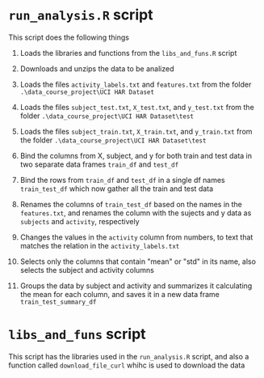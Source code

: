 # `run_analysis.R` script
This script does the following things

  1. Loads the libraries and functions from the `libs_and_funs.R` script

  1. Downloads and unzips the data to be analized

  1. Loads the files `activity_labels.txt` and `features.txt` from the folder `.\data_course_project\UCI HAR Dataset`

  1. Loads the files `subject_test.txt`, `X_test.txt`, and `y_test.txt` from the folder `.\data_course_project\UCI HAR Dataset\test`

  1. Loads the files `subject_train.txt`, `X_train.txt`, and `y_train.txt` from the folder `.\data_course_project\UCI HAR Dataset\test`

  1. Bind the columns from X, subject, and y for both train and test data in two separate data frames `train_df` and `test_df`

  1. Bind the rows from `train_df` and `test_df` in a single df names `train_test_df` which now gather all the train and test data

  1. Renames the columns of `train_test_df` based on the names in the `features.txt`, and renames the column with the sujects and y data as `subjects` and `activity`, respectively

  1. Changes the values in the `activity` column from numbers, to text that matches the relation in the `activity_labels.txt`
  2. Selects only the columns that contain "mean" or "std" in its name, also selects the subject and activity columns
  3. Groups the data by subject and activity and summarizes it calculating the mean for each column, and saves it in a new data frame `train_test_summary_df`

# `libs_and_funs` script

This script has the libraries used in the `run_analysis.R` script, and also a function called `download_file_curl` whihc is used to download the data
